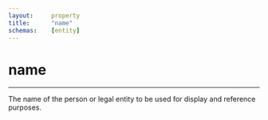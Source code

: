 ```yaml
---
layout:		property
title:		"name"
schemas:	[entity]
---
```


# name

---

The name of the person or legal entity to be used for display and reference purposes.

